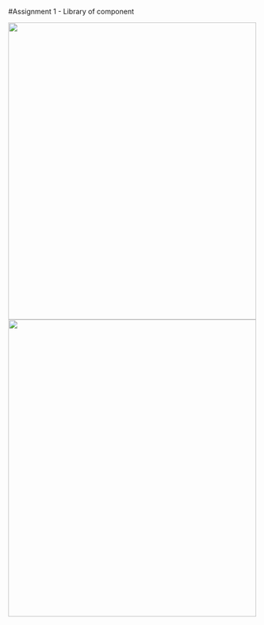 #Assignment 1 - Library of component


<img src="https://user-images.githubusercontent.com/107023977/218291330-86c2cacd-e88f-4faf-976f-93565b5dfb65.png" width="500" height="600">

<img src="https://user-images.githubusercontent.com/107023977/220804409-c28d00d9-0477-48b7-99fc-85cb2127b880.jpg" width="500" height="600">




